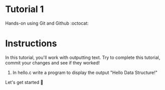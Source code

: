 # Tutorial 1
Hands-on using Git and Github :octocat:

# Instructions
In this tutorial, you'll work with outputting text. Try to complete this tutorial, commit your changes and see if they worked!

1. In hello.c write a program to display the output "Hello Data Structure!"

Let's get started :rocket: 